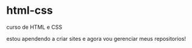 # html-css
 curso de HTML e CSS

estou apendendo a criar sites e agora vou gerenciar meus repositorios!